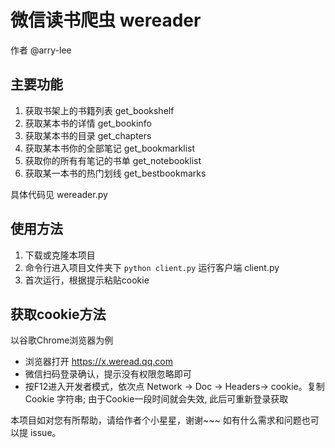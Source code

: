 # 微信读书爬虫 wereader
作者 @arry-lee

## 主要功能

1. 获取书架上的书籍列表 get_bookshelf
2. 获取某本书的详情 get_bookinfo
3. 获取某本书的目录 get_chapters
4. 获取某本书你的全部笔记 get_bookmarklist
5. 获取你的所有有笔记的书单 get_notebooklist
6. 获取某一本书的热门划线 get_bestbookmarks

具体代码见 wereader.py

## 使用方法
1. 下载或克隆本项目
2. 命令行进入项目文件夹下 `python client.py` 运行客户端 client.py
3. 首次运行，根据提示粘贴cookie

## 获取cookie方法
以谷歌Chrome浏览器为例
- 浏览器打开 https://x.weread.qq.com
- 微信扫码登录确认，提示没有权限忽略即可
- 按F12进入开发者模式，依次点 Network -> Doc -> Headers-> cookie。复制 Cookie 字符串; 由于Cookie一段时间就会失效, 此后可重新登录获取

本项目如对您有所帮助，请给作者个小星星，谢谢~~~ 如有什么需求和问题也可以提 issue。